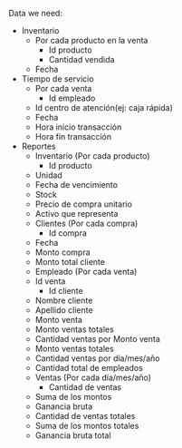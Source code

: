 
Data we need:
   - Inventario
      - Por cada producto en la venta
         - Id producto
         - Cantidad vendida
	 - Fecha
   - Tiempo de servicio
      - Por cada venta
         - Id empleado
	 - Id centro de atención(ej: caja rápida)
	 - Fecha
	 - Hora inicio transacción
	 - Hora fin transacción
   - Reportes
      - Inventario (Por cada producto)
         - Id producto
	 - Unidad
	 - Fecha de vencimiento
	 - Stock
	 - Precio de compra unitario
	 - Activo que representa
      - Clientes (Por cada compra)
         - Id compra
	 - Fecha
	 - Monto compra
	 - Monto total cliente
      - Empleado (Por cada venta)
	 - Id venta
         - Id cliente
	 - Nombre cliente
	 - Apellido cliente
	 - Monto venta
	 - Monto ventas totales
	 - Cantidad ventas por Monto venta
	 - Monto ventas totales
	 - Cantidad ventas por día/mes/año
	 - Cantidad total de empleados
      - Ventas (Por cada día/mes/año)
         - Cantidad de ventas
	 - Suma de los montos
	 - Ganancia bruta
	 - Cantidad de ventas totales
	 - Suma de los montos totales
	 - Ganancia bruta total

